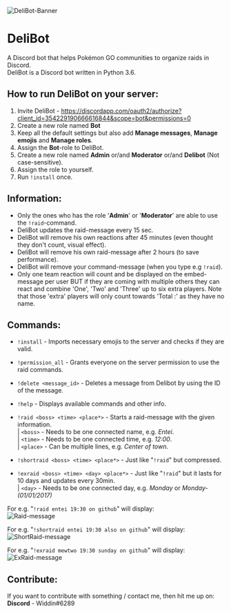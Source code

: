 ![DeliBot-Banner](https://github.com/OfficialWiddin/DeliBot/blob/master/images/DBanner.png)

# DeliBot
A Discord bot that helps Pokémon GO communities to organize raids in Discord.  
DeliBot is a Discord bot written in Python 3.6.


## How to run DeliBot on your server:
1. Invite DeliBot - https://discordapp.com/oauth2/authorize?client_id=354229190666616844&scope=bot&permissions=0
2. Create a new role named **Bot**
3. Keep all the default settings but also add **Manage messages**, **Manage emojis** and **Manage roles**.
4. Assign the **Bot**-role to DeliBot.
5. Create a new role named **Admin** or/and **Moderator** or/and **Delibot** (Not case-sensitive).
6. Assign the role to yourself.
7. Run `!install` once.


## Information:
- Only the ones who has the role '**Admin**' or '**Moderator**' are able to use the ``!raid``-command.  
- DeliBot updates the raid-message every 15 sec.
- DeliBot will remove his own reactions after 45 minutes (even thought they don't count, visual effect).
- DeliBot will remove his own raid-message after 2 hours (to save performance).
- DeliBot will remove your command-message (when you type e.g `!raid`).
- Only one team reaction will count and be displayed on the embed-message per user BUT if they are coming with multiple others they can react and combine 'One', 'Two' and 'Three' up to six extra players. Note that those 'extra' players will only count towards 'Total :' as they have no name.


## Commands:
- `!install` - Imports necessary emojis to the server and checks if they are valid. 

- `!permission_all` - Grants everyone on the server permission to use the raid commands.  

- `!delete <message_id>` - Deletes a message from Delibot by using the ID of the message.

- `!help` - Displays available commands and other info.  

- `!raid <boss> <time> <place*>` - Starts a raid-message with the given information.  
  | `<boss>` - Needs to be one connected name, e.g. *Entei*.  
  | `<time>` - Needs to be one connected time, e.g. *12:00*.  
  | `<place>` - Can be multiple lines, e.g. *Center of town*.  
  
- `!shortraid <boss> <time> <place*>` - Just like "`!raid`" but compressed.  

- `!exraid <boss> <time> <day> <place*>` - Just like "`!raid`" but it lasts for 10 days and updates every 30min.  
  | `<day>` - Needs to be one connected day, e.g. *Monday* or *Monday-(01/01/2017)*  
  
  
For e.g. "`!raid entei 19:30 on github`" will display:  
![Raid-message](https://github.com/OfficialWiddin/DeliBot/blob/master/images/Raid.PNG)


For e.g. "`!shortraid entei 19:30 also on github`" will display:  
![ShortRaid-message](https://github.com/OfficialWiddin/DeliBot/blob/master/images/ShortRaid.PNG)


For e.g. "`!exraid mewtwo 19:30 sunday on github`" will display:  
![ExRaid-message](https://github.com/OfficialWiddin/DeliBot/blob/master/images/ExRaid.png)

## Contribute:
If you want to contribute with something / contact me, then hit me up on:  
**Discord** - Widdin#6289
